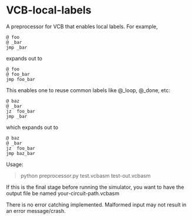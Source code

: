 # VCB-local-labels

A preprocessor for VCB that enables local labels. For example,
```
@ foo
@ _bar
jmp _bar
```
expands out to 
```
@ foo
@ foo_bar
jmp foo_bar
```

This enables one to reuse common labels like @_loop, @_done, etc:
```
@ baz
@ _bar
jz  foo_bar
jmp _bar
```

which expands out to
```
@ baz
@ _bar
jz  foo_bar
jmp baz_bar
```

Usage:
> python preprocessor.py test.vcbasm test-out.vcbasm

If this is the final stage before running the simulator, you want to have the output file be named your-circuit-path.vcbasm

There is no error catching implemented. Malformed input may not result in an error message/crash.

